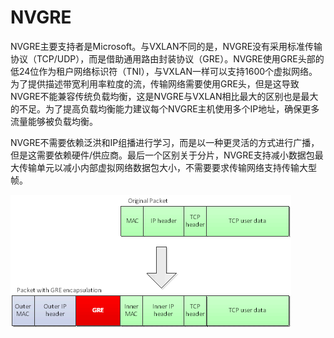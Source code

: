 # NVGRE

NVGRE主要支持者是Microsoft。与VXLAN不同的是，NVGRE没有采用标准传输协议（TCP/UDP），而是借助通用路由封装协议（GRE）。NVGRE使用GRE头部的低24位作为租户网络标识符（TNI），与VXLAN一样可以支持1600个虚拟网络。为了提供描述带宽利用率粒度的流，传输网络需要使用GRE头，但是这导致NVGRE不能兼容传统负载均衡，这是NVGRE与VXLAN相比最大的区别也是最大的不足。为了提高负载均衡能力建议每个NVGRE主机使用多个IP地址，确保更多流量能够被负载均衡。

NVGRE不需要依赖泛洪和IP组播进行学习，而是以一种更灵活的方式进行广播，但是这需要依赖硬件/供应商。最后一个区别关于分片，NVGRE支持减小数据包最大传输单元以减小内部虚拟网络数据包大小，不需要要求传输网络支持传输大型帧。

![](media/14749887923088.png)


